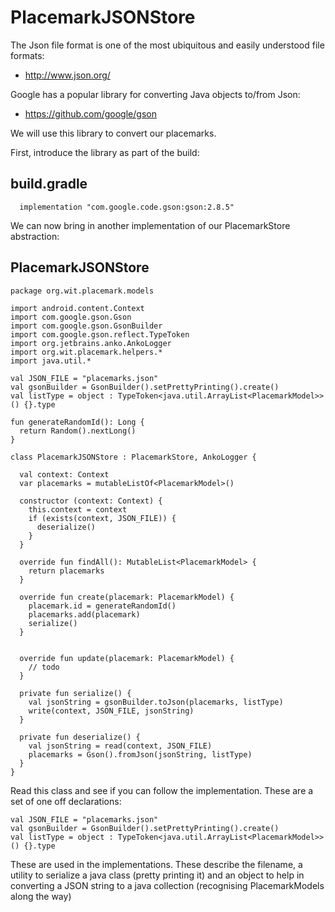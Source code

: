 # PlacemarkJSONStore


The Json file format is one of the most ubiquitous and easily understood file formats:

- <http://www.json.org/>

Google has a popular library for converting Java objects to/from Json:

- <https://github.com/google/gson>

We will use this library to convert our placemarks.

First, introduce the library as part of the build:

## build.gradle

~~~
  implementation "com.google.code.gson:gson:2.8.5"
~~~

We can now bring in another implementation of our PlacemarkStore abstraction:


## PlacemarkJSONStore

~~~
package org.wit.placemark.models

import android.content.Context
import com.google.gson.Gson
import com.google.gson.GsonBuilder
import com.google.gson.reflect.TypeToken
import org.jetbrains.anko.AnkoLogger
import org.wit.placemark.helpers.*
import java.util.*

val JSON_FILE = "placemarks.json"
val gsonBuilder = GsonBuilder().setPrettyPrinting().create()
val listType = object : TypeToken<java.util.ArrayList<PlacemarkModel>>() {}.type

fun generateRandomId(): Long {
  return Random().nextLong()
}

class PlacemarkJSONStore : PlacemarkStore, AnkoLogger {

  val context: Context
  var placemarks = mutableListOf<PlacemarkModel>()

  constructor (context: Context) {
    this.context = context
    if (exists(context, JSON_FILE)) {
      deserialize()
    }
  }

  override fun findAll(): MutableList<PlacemarkModel> {
    return placemarks
  }

  override fun create(placemark: PlacemarkModel) {
    placemark.id = generateRandomId()
    placemarks.add(placemark)
    serialize()
  }


  override fun update(placemark: PlacemarkModel) {
    // todo
  }

  private fun serialize() {
    val jsonString = gsonBuilder.toJson(placemarks, listType)
    write(context, JSON_FILE, jsonString)
  }

  private fun deserialize() {
    val jsonString = read(context, JSON_FILE)
    placemarks = Gson().fromJson(jsonString, listType)
  }
}
~~~

Read this class and see if you can follow the implementation. These are a set of one off declarations:

~~~
val JSON_FILE = "placemarks.json"
val gsonBuilder = GsonBuilder().setPrettyPrinting().create()
val listType = object : TypeToken<java.util.ArrayList<PlacemarkModel>>() {}.type
~~~

These are used in the implementations. These describe the filename, a utility to serialize a java class (pretty printing it) and an object to help in converting a JSON string to a java collection (recognising PlacemarkModels along the way)



